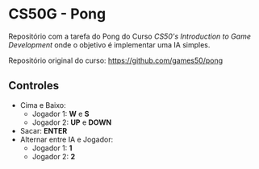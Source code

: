 # CS50G - Pong
Repositório com a tarefa do Pong do Curso *CS50's Introduction to Game Development* onde o objetivo é implementar uma IA simples.

Repositório original do curso: https://github.com/games50/pong

## Controles
- Cima e Baixo:
    - Jogador 1: **W** e **S**
    - Jogador 2: **UP** e **DOWN**
- Sacar: **ENTER**
- Alternar entre IA e Jogador:
    - Jogador 1: **1**
    - Jogador 2: **2**